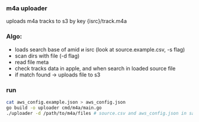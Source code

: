 ### m4a uploader
uploads m4a tracks to s3 by key {isrc}/track.m4a

### Algo:
- loads search base of amid и isrc (look at source.example.csv, -s flag)
- scan dirs with file (-d flag)
- read file meta
- check tracks data in apple, and when search in loaded source file
- if match found -> uploads file to s3

### run
```bash
cat aws_config.example.json > aws_config.json
go build -o uploader cmd/m4a/main.go
./uploader -d /path/to/m4a/files # source.csv and aws_config.json in same dir
```

